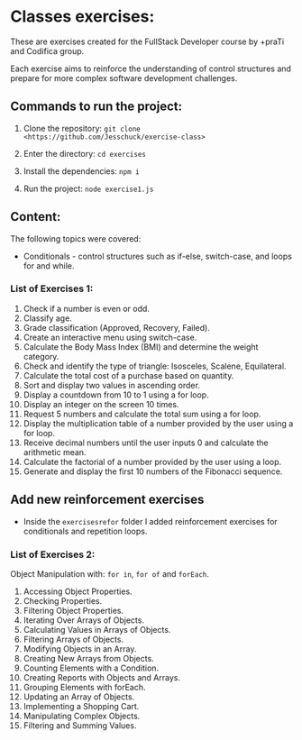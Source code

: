 # Classes exercises:

These are exercises created for the FullStack Developer course by +praTi and Codifica group.

Each exercise aims to reinforce the understanding of control structures and prepare for more complex software development challenges.

## Commands to run the project:

1. Clone the repository: `git clone <https://github.com/Jesschuck/exercise-class>`

2. Enter the directory: `cd exercises`

3. Install the dependencies: `npm i`

4. Run the project: `node exercise1.js`

## Content:

The following topics were covered:

- Conditionals - control structures such as if-else, switch-case, and loops for and while.

### List of Exercises 1:

1. Check if a number is even or odd.
2. Classify age.
3. Grade classification (Approved, Recovery, Failed).
4. Create an interactive menu using switch-case.
5. Calculate the Body Mass Index (BMI) and determine the weight category.
6. Check and identify the type of triangle: Isosceles, Scalene, Equilateral.
7. Calculate the total cost of a purchase based on quantity.
8. Sort and display two values in ascending order.
9. Display a countdown from 10 to 1 using a for loop.
10. Display an integer on the screen 10 times.
11. Request 5 numbers and calculate the total sum using a for loop.
12. Display the multiplication table of a number provided by the user using a for loop.
13. Receive decimal numbers until the user inputs 0 and calculate the arithmetic mean.
14. Calculate the factorial of a number provided by the user using a loop.
15. Generate and display the first 10 numbers of the Fibonacci sequence.

## Add new reinforcement exercises

- Inside the `exercisesrefor` folder I added reinforcement exercises for conditionals and repetition loops.

### List of Exercises 2:

Object Manipulation with: `for in`, `for of` and `forEach`.

1. Accessing Object Properties.
2. Checking Properties.
3. Filtering Object Properties.
4. Iterating Over Arrays of Objects.
5. Calculating Values in Arrays of Objects.
6. Filtering Arrays of Objects.
7. Modifying Objects in an Array.
8. Creating New Arrays from Objects.
9. Counting Elements with a Condition.
10. Creating Reports with Objects and Arrays.
11. Grouping Elements with forEach.
12. Updating an Array of Objects.
13. Implementing a Shopping Cart.
14. Manipulating Complex Objects.
15. Filtering and Summing Values.
